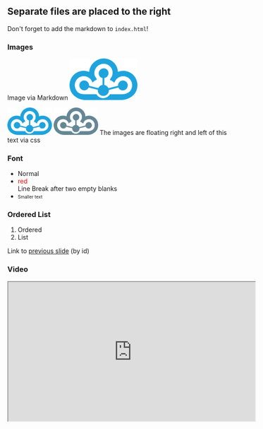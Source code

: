 ## Separate files are placed to the right

Don't forget to add the markdown to `index.html`!

### Images

<!-- .slide: data-background-image="css/images/logo.png" data-background-size="50%" -->
<!-- .slide: style="text-align: left;" -->
 
Image via Markdown
![image](css/images/logo3.png)

<img src="css/images/logo3.png" class="floatLeft" width=20% />
<img src="css/images/logo1.png" class="floatRight" width=20% />
The images are floating right and left of this text via css






### Font
<!-- .slide: id="font" -->

* Normal
* <font color="red">red</font>  
  Line Break after two empty blanks
* <font size="1">Smaller text</font>



### Ordered List

1. Ordered
1. List


Link to [previous slide](#/font) (by id)

### Video

<iframe width="560" height="315" src="https://www.youtube.com/embed/4ht22ReBjno" allow="encrypted-media" allowfullscreen></iframe>